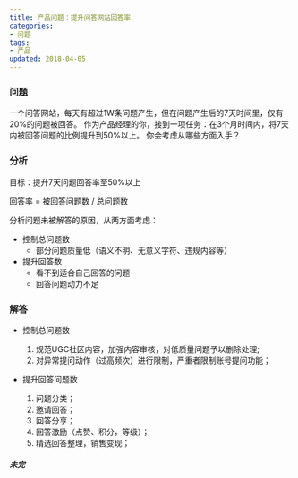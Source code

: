 ```yaml
---
title: 产品问题：提升问答网站回答率
categories:
- 问题
tags:
- 产品
updated: 2018-04-05
---
```


### 问题
一个问答网站，每天有超过1W条问题产生，但在问题产生后的7天时间里，仅有20%的问题被回答。
作为产品经理的你，接到一项任务：在3个月时间内，将7天内被回答问题的比例提升到50%以上。
你会考虑从哪些方面入手？


### 分析
目标：提升7天问题回答率至50%以上

回答率 = 被回答问题数  / 总问题数

分析问题未被解答的原因，从两方面考虑：
- 控制总问题数
  - 部分问题质量低（语义不明、无意义字符、违规内容等）
- 提升回答数
  - 看不到适合自己回答的问题
  - 回答问题动力不足
  
### 解答
- 控制总问题数
  
  1. 规范UGC社区内容，加强内容审核，对低质量问题予以删除处理;
  2. 对异常提问动作（过高频次）进行限制，严重者限制账号提问功能；
  
- 提升回答问题数 

  1. 问题分类；
  2. 邀请回答；
  3. 回答分享；
  4. 回答激励（点赞、积分，等级）；
  5. 精选回答整理，销售变现；
  

##### 未完
